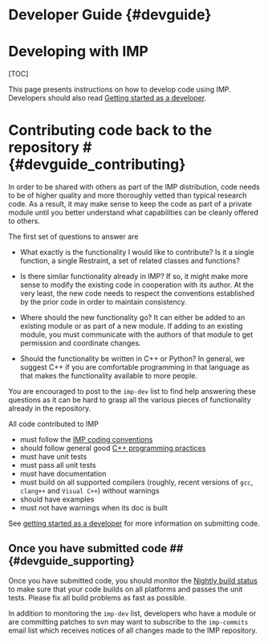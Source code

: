 Developer Guide {#devguide}
===============

# Developing with IMP #
[TOC]

This page presents instructions on how to develop code using
IMP. Developers should also read [Getting started as a developer](https://github.com/salilab/imp/wiki/Getting-started-as-a-developer).

# Contributing code back to the repository # {#devguide_contributing}

In order to be shared with others as part of the IMP distribution,
code needs to be of higher quality and more thoroughly vetted than
typical research code. As a result, it may make sense to keep the
code as part of a private module until you better understand what
capabilities can be cleanly offered to others.

The first set of questions to answer are

- What exactly is the functionality I would like to contribute? Is
  it a single function, a single Restraint, a set of related classes
  and functions?

- Is there similar functionality already in IMP? If so, it might make
  more sense to modify the existing code in cooperation with its
  author. At the very least, the new code needs to respect the
  conventions established by the prior code in order to maintain
  consistency.

- Where should the new functionality go? It can either be added to an
  existing module or as part of a new module. If adding to an existing
  module, you must communicate with the authors of that module to get
  permission and coordinate changes.

- Should the functionality be written in C++ or Python? In general, we
  suggest C++ if you are comfortable programming in that language as
  that makes the functionality available to more people.

You are encouraged to post to the
`imp-dev` list to find help
answering these questions as it can be hard to grasp all the various
pieces of functionality already in the repository.

All code contributed to IMP
- must follow the  [IMP coding conventions](#devguide_conventions)
- should follow general good [C++ programming practices](#devguide_cpp)
- must have unit tests
- must pass all unit tests
- must have documentation
- must build on all supported compilers (roughly, recent versions of `gcc`,
  `clang++` and `Visual C++`) without warnings
- should have examples
- must not have warnings when its doc is built

See [getting started as a developer](https://github.com/salilab/imp/wiki/Getting-started-as-a-developer) for more information on submitting code.

## Once you have submitted code ## {#devguide_supporting}

Once you have submitted code, you should monitor the [Nightly build
status](http://integrativemodeling.org/nightly/results/) to make sure that
your code builds on all platforms and passes the unit tests. Please
fix all build problems as fast as possible.

In addition to monitoring the `imp-dev` list, developers who have a module or
are committing patches to svn may want to subscribe to the `imp-commits` email
list which receives notices of all changes made to the IMP repository.
